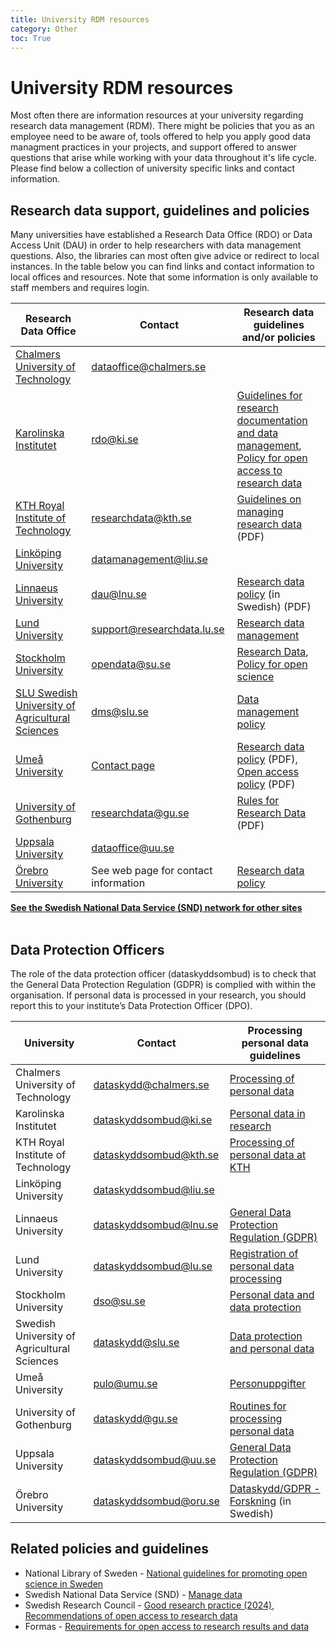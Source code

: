 ```yaml
---
title: University RDM resources
category: Other
toc: True
---
```


# University RDM resources
Most often there are information resources at your university regarding research data management (RDM). There might be policies that you as an employee need to be aware of, tools offered to help you apply good data managment practices in your projects, and support offered to answer questions that arise while working with your data throughout it's life cycle. Please find below a collection of university specific links and contact information.


## Research data support, guidelines and policies
 Many universities have established a Research Data Office (RDO) or Data Access Unit (DAU) in order to help researchers with data management questions. Also, the libraries can most often give advice or redirect to local instances. In the table below you can find links and contact information to local offices and resources. Note that some information is only available to staff members and requires login.

<div class="table-responsive">
  <table class="table table-hover table-bordered">
    <thead class="table-active">
      <tr>
        <th scope="col">Research Data Office</th>
        <th scope="col">Contact</th>
        <th scope="col">Research data guidelines and/or policies</th>
      </tr>
    </thead>
    <tbody>
    <tr>
      <td><a href="https://www.chalmers.se/en/infrastructure/ecommons/storage-and-data-management/reserch-data-management-support/" target="_blank">Chalmers University of Technology</a></td>
      <td><a href="mailto:dataoffice@chalmers.se">dataoffice@chalmers.se</a></td>
      <td></td>
    </tr>
    <tr>
      <td><a href="https://staff.ki.se/research-support/research-data-management" target="_blank">Karolinska Institutet</a></td>
      <td><a href="mailto:rdo@ki.se">rdo@ki.se</a></td>
      <td><a href="https://staff.ki.se/research-support/research-data-management/plan-your-research-data-management/guidelines-for-research-documentation-and-data-management" target="_blank">Guidelines for research documentation and data management</a>,
       <br><a href="https://staff.ki.se/policy-for-open-access-to-research-data" target="_blank">Policy for open access to research data</a></td>
    </tr>
    <tr>
      <td><a href="https://www.kth.se/en/biblioteket/publicera-analysera/hantera-forskningsdata/" target="_blank">KTH Royal Institute of Technology</a></td>
      <td><a href="mailto:researchdata@kth.se">researchdata@kth.se</a></td>
      <td><a href="https://intra.kth.se/polopoly_fs/1.1037531.1608134528!/Guidelines-on-managing-research-data.pdf" target="_blank">Guidelines on managing research data</a> (PDF)</td>
    </tr>
    <tr>
      <td><a href="https://ep.liu.se/en/datamanagement.aspx" target="_blank">Linköping University</td>
      <td><a href="mailto:datamanagement@liu.se">datamanagement@liu.se</a></td>
      <td></td>
    </tr>    
    <tr>
      <td><a href="https://lnu.se/en/medarbetare/researcher/researcher5/research-data/" target="_blank">Linnaeus University</td>
      <td><a href="mailto:dau@lnu.se">dau@lnu.se</a></td>
      <td><a href="https://lnu.se/globalassets/dokument---gemensamma/bibliotek/sektion-publicering/policy-for-hantering-av-forskningsdata.pdf" target="_blank">Research data policy</a> (in Swedish) (PDF)</td>
    </tr>
    <tr>
      <td><a href="https://www.lub.lu.se/en/services-and-support/research-data" target="_blank">Lund University</a></td>
      <td><a href="mailto:support@researchdata.lu.se">support@researchdata.lu.se</a></td>
      <td><a href="https://www.staff.lu.se/research-and-education/research-support/support-research-process/research-data-management" target="_blank">Research data management</a></td>
    </tr>
    <tr>
      <td><a href="https://medarbetare.su.se/en/research/your-research" target="_blank">Stockholm University</a></td>
      <td><a href="mailto:opendata@su.se">opendata@su.se</a></td>
      <td><a href="https://medarbetare.su.se/en/research/your-research/research-data" target="_blank">Research Data</a>, <br><a href="https://medarbetare.su.se/en/our-su/governance/rules--regulations/research/open-science-policy" target="_blank">Policy for open science</a></td>
    </tr>
    <tr>
      <td><a href="https://internt.slu.se/en/support-services/data-management-support-for-research-and-environmental-assessment/#stod" target="_blank">SLU Swedish University of Agricultural Sciences</a></td>
      <td><a href="mailto:dms@slu.se">dms@slu.se</a></td>
      <td><a href="https://www.slu.se/en/library/manage-data/slus-data-management-policy/" target="_blank">Data management policy</a></td>
    </tr>
    <tr>
      <td><a href="https://www.umu.se/en/researcher/plan-and-implement/manage-research-data/" target="_blank">Umeå University</a></td>
      <td><a href="https://www.umu.se/en/researcher/plan-and-implement/manage-research-data/support-regarding-research-data/contact-the-research-data-support-team/" target="_blank">Contact page</a></td>
      <td><a href="https://www.umu.se/globalassets/fristaende-webbar/regelverk/forskning/forskningsdatapolicy_umu_rektor_210309_eng_checked_210309.pdf" target="_blank">Research data policy</a> (PDF),
       <br><a href="https://www.umu.se/globalassets/fristaende-webbar/regelverk/engelska/research/e28---open-access-policy-for-scientific-publishing-at-umea-university-fs-1.1-911-17.pdf" target="_blank">Open access policy</a> (PDF)
      </td>
    </tr>
    <tr>
      <td><a href=" https://gunet.sharepoint.com/sites/mp-utbildning-och-forskning/SitePages/en/Research-data-management.aspx" target="_blank">University of Gothenburg</a></td>
      <td><a href="mailto:researchdata@gu.se">researchdata@gu.se</a></td>
      <td><a href="/files/GU-rules_for_research_data.pdf" target="_blank">Rules for Research Data</a> (PDF)</td>
    </tr>
    <tr>
      <td><a href="https://www.uu.se/en/staff/gateway/research/research-handbook/research-data" target="_blank">Uppsala University</a></td>
      <td><a href="mailto:dataoffice@uu.se">dataoffice@uu.se</a></td>
      <td></td>
    </tr>
    <tr>
      <td><a href="https://www.oru.se/english/research/research-support/starting-up-your-research-project/data-management-plan-components/do-you-need-help-with-your-research-data/" target="_blank">Örebro University</a></td>
      <td>See web page for contact information</td>
      <td><a href="https://www.oru.se/english/research/research-support/applying-for-research-funding/managing-your-research-data/research-data-policy-for-orebro-university/" target="_blank">Research data policy</a></td>
    </tr>
  </tbody>
  </table>
</div>

<a class="link-teal" href="https://snd.gu.se/en/about-us/snd-network" target="_blank"><b>See the Swedish National Data Service (SND) network for other sites <i class="bi bi-box-arrow-up-right"></i></b></a>
<br/><br/>



## Data Protection Officers

The role of the data protection officer (dataskyddsombud) is to check that the General Data Protection Regulation (GDPR) is complied with within the organisation. If personal data is processed in your research, you should report this to your institute’s Data Protection Officer (DPO).

<div class="table-responsive">
  <table class="table table-hover table-bordered">
    <thead class="table-active">
      <tr>
        <th scope="col">University</th>
        <th scope="col">Contact</th>
        <th scope="col">Processing personal data guidelines</th>
      </tr>
    </thead>
    <tbody>
    <tr>
      <td>Chalmers University of Technology</td>
      <td><a href="mailto:dataskydd@chalmers.se">dataskydd@chalmers.se</a></td>
      <td><a href="https://www.chalmers.se/en/about-chalmers/about-the-website/processing-of-personal-data/" target="_blank">Processing of personal data</a></td>
    </tr>
    <tr>
      <td>Karolinska Institutet</td>
      <td><a href="mailto:dataskyddsombud@ki.se">dataskyddsombud@ki.se</a></td>
      <td><a href="https://staff.ki.se/personal-data-in-research" target="_blank">Personal data in research</a>
    </tr>
    <tr>
      <td>KTH Royal Institute of Technology</td>
      <td><a href="mailto:dataskyddsombud@kth.se">dataskyddsombud@kth.se</a></td>
      <td><a href="https://intra.kth.se/en/anstallning/anstallningsvillkor/att-vara-statligt-an/behandling-av-person" target="_blank">Processing of personal data at KTH</a></td>
    </tr>
    <tr>
      <td>Linköping University</td>
      <td><a href="mailto:dataskyddsombud@liu.se">dataskyddsombud@liu.se</a></td>
      <td></td>
    </tr>
    <tr>
      <td>Linnaeus University</td>
      <td><a href="mailto:dataskyddsombud@lnu.se">dataskyddsombud@lnu.se</a></td>
      <td><a href="https://lnu.se/en/medarbetare/support-and-service/forvaltningsrattsliga-fragor/general-data-protection-regulation-gdpr/" target="_blank">General Data Protection Regulation (GDPR)</a></td>
    </tr>
    <tr>
      <td>Lund University</td>
      <td><a href="mailto:dataskyddsombud@lu.se">dataskyddsombud@lu.se</a></td>
      <td><a href="https://www.staff.lu.se/support-and-tools/legal-and-records-management/personal-data-and-data-protection/area-specific-information/research" target="_blank">Registration of personal data processing</a></td>
    </tr>
    <tr>
      <td>Stockholm University</td>
      <td><a href="mailto:dso@su.se">dso@su.se</a></td>
      <td><a href="https://medarbetare.su.se/en/support-and-service/legal/personal-data-and-data-protection" target="_blank">Personal data and data protection</a></td>
    </tr>
    <tr>
      <td>Swedish University of Agricultural Sciences</td>
      <td><a href="mailto:dataskydd@slu.se">dataskydd@slu.se</a></td>
      <td><a href="https://internt.slu.se/en/support-services/administrative-support/legal-affairs-data-protection-info-management/data-protection/" target="_blank">Data protection and personal data</a></td>
    </tr>
    <tr>
      <td>Umeå University</td>
      <td><a href="mailto:pulo@umu.se">pulo@umu.se</a></td>
      <td><a href=" https://www.umu.se/en/researcher/plan-and-implement/plan-a-project/process-personal-data-in-research/" target="_blank">Personuppgifter</a></td>
    </tr>
    <tr>
      <td>University of Gothenburg</td>
      <td><a href="mailto:dataskyddsombud@gu.se">dataskydd@gu.se</a></td>
      <td><a href="https://gunet.sharepoint.com/sites/mp-stod-och-service/SitePages/en/Checklista-f%C3%B6r-informations%C3%A4gare-inom-forskning.aspx" target="_blank">Routines for processing personal data</a></td>
    </tr>
    <tr>
      <td>Uppsala University</td>
      <td><a href="mailto:dataskyddsombud@uu.se">dataskyddsombud@uu.se</a></td>
      <td><a href="https://www.uu.se/en/staff/service-and-tools/general-data-protection-regulation-gdpr" target="_blank">General Data Protection Regulation (GDPR)</a></td>
    </tr>
    <tr>
      <td>Örebro University</td>
      <td><a href="mailto:dataskyddsombud@oru.se">dataskyddsombud@oru.se</a></td>
      <td><a href="https://www.oru.se/forskning/forskningsstod/starta-projekt/dataskyddgdpr---forskning/" target="_blank">Dataskydd/GDPR - Forskning</a> (in Swedish)</td>
    </tr>
  </tbody>
  </table>
</div>


## Related policies and guidelines
* National Library of Sweden - <a href="https://www.kb.se/samverkan-och-utveckling/nytt-fran-kb/nyheter-samverkan-och-utveckling/2024-01-15-national-guidelines-for-promoting-open-science-in-sweden.html" target="_blank">Natio­nal guide­li­nes for promoting open science in Sweden</a> 
* Swedish National Data Service (SND) - <a href="https://researchdata.se/en/manage-data" target="_blank">Manage data</a>
* Swedish Research Council - <a href="https://www.vr.se/english/mandates/ethics/good-research-practice---new-edition.html" target="_blank">Good research practice (2024)</a>, <a href="https://www.vr.se/english/mandates/open-science/open-access-to-research-data/the-swedish-research-councils-recommendation.html" target="_blank">Recommendations of open access to research data</a>
* Formas - <a href="https://formas.se/en/start-page/applying-for-funding/how-it-works/good-to-know-before-you-apply.html#h-Openaccesstoresearchresultsanddata" target="_blank">Requirements for open access to research results and data</a>
